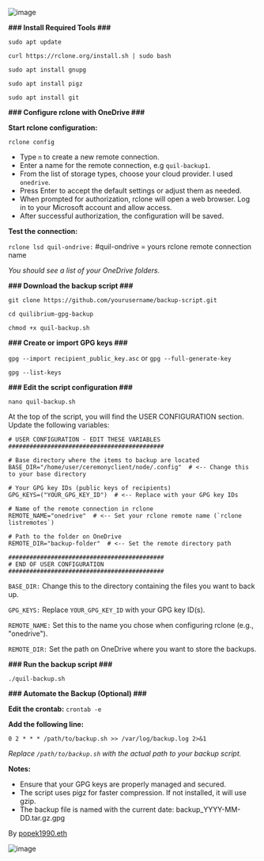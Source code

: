 ![image](https://github.com/user-attachments/assets/55865df4-9eb7-4924-bb72-a8f23702a2da)


**###   Install Required Tools    ###**

`sudo apt update`

`curl https://rclone.org/install.sh | sudo bash`

`sudo apt install gnupg`

`sudo apt install pigz`

`sudo apt install git`


**###   Configure rclone with OneDrive   ###**

**Start rclone configuration:**

`rclone config`

- Type `n` to create a new remote connection.
- Enter a name for the remote connection, e.g `quil-backup1`.
- From the list of storage types, choose your cloud provider. I used `onedrive`.
- Press Enter to accept the default settings or adjust them as needed.
- When prompted for authorization, rclone will open a web browser. Log in to your Microsoft account and allow access.
- After successful authorization, the configuration will be saved.

**Test the connection:**

`rclone lsd quil-ondrive:`   #quil-ondrive = yours rclone remote connection name

_You should see a list of your OneDrive folders._

**###   Download the backup script   ###**

`git clone https://github.com/yourusername/backup-script.git`

`cd quilibrium-gpg-backup`

`chmod +x quil-backup.sh`

**###   Create or import GPG keys   ###**

`gpg --import recipient_public_key.asc` or `gpg --full-generate-key`

`gpg --list-keys`

**###   Edit the script configuration   ###**

`nano quil-backup.sh`

At the top of the script, you will find the USER CONFIGURATION section. Update the following variables:

```############################################
# USER CONFIGURATION - EDIT THESE VARIABLES
############################################

# Base directory where the items to backup are located
BASE_DIR="/home/user/ceremonyclient/node/.config"  # <-- Change this to your base directory

# Your GPG key IDs (public keys of recipients)
GPG_KEYS=("YOUR_GPG_KEY_ID")  # <-- Replace with your GPG key IDs

# Name of the remote connection in rclone
REMOTE_NAME="onedrive"  # <-- Set your rclone remote name (`rclone listremotes`)

# Path to the folder on OneDrive
REMOTE_DIR="backup-folder"  # <-- Set the remote directory path

############################################
# END OF USER CONFIGURATION
############################################
```
`BASE_DIR:` Change this to the directory containing the files you want to back up.

`GPG_KEYS:` Replace `YOUR_GPG_KEY_ID` with your GPG key ID(s).

`REMOTE_NAME:` Set this to the name you chose when configuring rclone (e.g., "onedrive").

`REMOTE_DIR:` Set the path on OneDrive where you want to store the backups.

**###   Run the backup script   ###**

`./quil-backup.sh`

**### Automate the Backup (Optional) ###**

**Edit the crontab:**
`crontab -e`

**Add the following line:**

`0 2 * * * /path/to/backup.sh >> /var/log/backup.log 2>&1`

_Replace `/path/to/backup.sh` with the actual path to your backup script._

**Notes:**

- Ensure that your GPG keys are properly managed and secured.
- The script uses pigz for faster compression. If not installed, it will use gzip.
- The backup file is named with the current date: backup_YYYY-MM-DD.tar.gz.gpg


By [popek1990.eth]([url](https://x.com/popek_1990))

![image](https://github.com/user-attachments/assets/88d77576-6bcb-4877-b603-e067f2da81dd)






